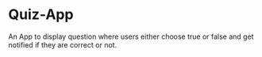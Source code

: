 # Quiz-App
An App to display question where users either choose true or false and get  notified if they are correct or not.
